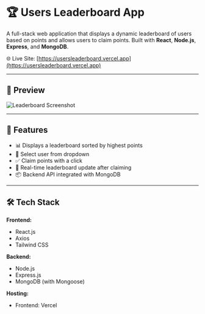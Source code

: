 # 🏆 Users Leaderboard App

A full-stack web application that displays a dynamic leaderboard of users based on points and allows users to claim points. Built with **React**, **Node.js**, **Express**, and **MongoDB**.

🌐 Live Site: [https://usersleaderboard.vercel.app](https://usersleaderboard.vercel.app)

---

## 📸 Preview

![Leaderboard Screenshot](./borad/public/ll.jpg)


---

## 📌 Features

- 📊 Displays a leaderboard sorted by highest points
- 👤 Select user from dropdown
- ✅ Claim points with a click
- 🔁 Real-time leaderboard update after claiming
- 📦 Backend API integrated with MongoDB

---

## 🛠 Tech Stack

**Frontend:**
- React.js
- Axios
- Tailwind CSS 

**Backend:**
- Node.js
- Express.js
- MongoDB (with Mongoose)

**Hosting:**
- Frontend: Vercel


